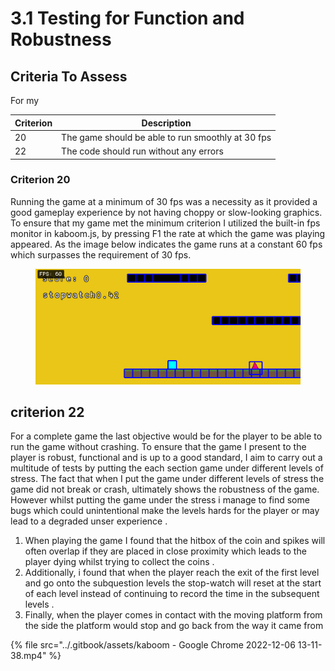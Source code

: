 # 3.1 Testing for Function and Robustness

## Criteria To Assess

For my&#x20;

| Criterion | Description                                       |
| --------- | ------------------------------------------------- |
| 20        | The game should be able to run smoothly at 30 fps |
| 22        | The code should run without any errors            |

### Criterion 20

Running the game at a minimum of 30 fps was a necessity as it provided a good gameplay experience by not having choppy or slow-looking graphics. To ensure that my game met the minimum criterion I utilized the built-in fps monitor in kaboom.js, by pressing F1 the rate at which the game was playing appeared. As the image below indicates the game runs at a constant 60 fps which surpasses the requirement of 30 fps.&#x20;

<figure><img src="../.gitbook/assets/image (2) (2).png" alt=""><figcaption></figcaption></figure>



## criterion 22

For a complete game the last objective would be for the player to be able to run the game without crashing. To ensure that the game I present to the player is robust, functional and is up to a good standard, I aim to carry out a multitude of tests by putting the each section game under different levels of stress. The fact that when I put the game under different levels of stress the game did not break or crash, ultimately shows the robustness of the game. However whilst putting the game under the stress i manage to find some bugs which could unintentional make the levels hards for the player or may lead to a degraded unser experience .&#x20;

1. When playing the game I found that the hitbox of the coin and spikes will often overlap if they are placed in close proximity which leads to the player dying whilst trying to collect the coins .
2. Additionally, i found that when the player reach the exit of the first level and go onto the subquestion levels the stop-watch will reset at the start of each level instead of continuing to  record the time in the subsequent levels .
3. &#x20;Finally, when the player comes in contact with the moving platform from the side the platform would stop and go back from the way it came from&#x20;

&#x20;

{% file src="../.gitbook/assets/kaboom - Google Chrome 2022-12-06 13-11-38.mp4" %}

